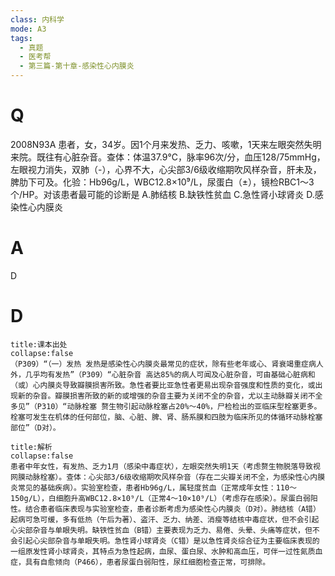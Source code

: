 ```yaml
---
class: 内科学
mode: A3
tags:
  - 真题
  - 医考帮
  - 第三篇-第十章-感染性心内膜炎
---
```


# Q
2008N93A 患者，女，34岁。因1个月来发热、乏力、咳嗽，1天来左眼突然失明来院。既往有心脏杂音。查体：体温37.9℃，脉率96次/分，血压128/75mmHg，左眼视力消失，双肺（-），心界不大，心尖部3/6级收缩期吹风样杂音，肝未及，脾肋下可及。化验：Hb96g/L，WBC12.8×10⁹/L，尿蛋白（±），镜检RBC1～3个/HP。对该患者最可能的诊断是
A.肺结核
B.缺铁性贫血
C.急性肾小球肾炎
D.感染性心内膜炎

# A
D
# D
```ad-note
title:课本出处
collapse:false
（P309）“（一）发热 发热是感染性心内膜炎最常见的症状，除有些老年或心、肾衰竭重症病人外，几乎均有发热”（P309）“心脏杂音 高达85%的病人可闻及心脏杂音，可由基础心脏病和（或）心内膜炎导致瓣膜损害所致。急性者要比亚急性者更易出现杂音强度和性质的变化，或出现新的杂音。瓣膜损害所致的新的或增强的杂音主要为关闭不全的杂音，尤以主动脉瓣关闭不全多见”（P310）“动脉栓塞 赘生物引起动脉栓塞占20%～40%，尸检检出的亚临床型栓塞更多。栓塞可发生在机体的任何部位，脑、心脏、脾、肾、肠系膜和四肢为临床所见的体循环动脉栓塞部位”（D对）。
```

```ad-summary
title:解析
collapse:false
患者中年女性，有发热、乏力1月（感染中毒症状），左眼突然失明1天（考虑赘生物脱落导致视网膜动脉栓塞）。查体：心尖部3/6级收缩期吹风样杂音（存在二尖瓣关闭不全，为感染性心内膜炎常见的基础疾病）。实验室检查，患者Hb96g/L，属轻度贫血（正常成年女性：110～150g/L），白细胞升高WBC12.8×10⁹/L（正常4～10×10⁹/L）（考虑存在感染）。尿蛋白弱阳性。结合患者临床表现与实验室检查，患者诊断考虑为感染性心内膜炎（D对）。肺结核（A错）起病可急可缓，多有低热（午后为著）、盗汗、乏力、纳差、消瘦等结核中毒症状，但不会引起心尖部杂音与单眼失明。缺铁性贫血（B错）主要表现为乏力、易倦、头晕、头痛等症状，但不会引起心尖部杂音与单眼失明。急性肾小球肾炎（C错）是以急性肾炎综合征为主要临床表现的一组原发性肾小球肾炎，其特点为急性起病，血尿、蛋白尿、水肿和高血压，可伴一过性氮质血症，具有自愈倾向（P466），患者尿蛋白弱阳性，尿红细胞检查正常，可排除。
```

